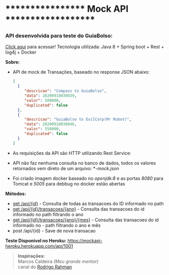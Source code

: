# **************** Mock API ******************
### API desenvolvida para teste do GuiaBolso: 
[Click aqui](https://github.com/GuiaBolso/seja-um-guia-back/tree/master) para acessar!
Tecnologia utilizada: Java 8 + Spring boot + Rest + log4j + Docker

**Sobre:**

- API de mock de Transações, baseado no response JSON abaixo:
    ```json
    [
      {
    	 "descricao": "Compass to GuiaBolso",
    	 "data": 20200918030839,
    	 "valor": 500000,
    	 "duplicated": false
      },
      {
    	 "descricao": "GuiaBolso to EvilCorp(Mr Robot)",
    	 "data": 20200918030846,
    	 "valor": 550000,
    	 "duplicated": false
      }
    ]
    ```

- As requisições da API são HTTP utilizando Rest Service:
- API não faz nenhuma consulta no banco de dados, todos os valores retornados vem direto de um arquivo: **-mock.json*
- Foi criado imagem docker baseado no *openjdk:8* e as portas *8080* para Tomcat e *5005* para debbug no docker estão abertas
	
**Métodos:**
- [get /api/{id}](https://mockapi-heroku.herokuapp.com/api/1001) - Consulta de todas as transacoes do ID informado no path
- [get /api/{id}/transacoes/{ano}](https://mockapi-heroku.herokuapp.com/api/1001/transacoes/2020) - Consulta das transacoes do id informado no path filtrando o ano
- [get /api/{id}/transacoes/{ano}/{mes}](https://mockapi-heroku.herokuapp.com/api/1001/transacoes/2020/1) - Consulta das transacoes do id informado no - path filtrando o ano e mês
- post /api/{id} - Save de nova transacao
	
	
**Teste Disponivel no Heroku:**
https://mockapi-heroku.herokuapp.com/api/1001


> **Inspirações:**   
> Marcos Caldeira *(Meu grande mentor)*  
> canal do [Rodrigo Rahman](https://www.youtube.com/channel/UC5hvPObwya8kzWWB-wmVlXg)